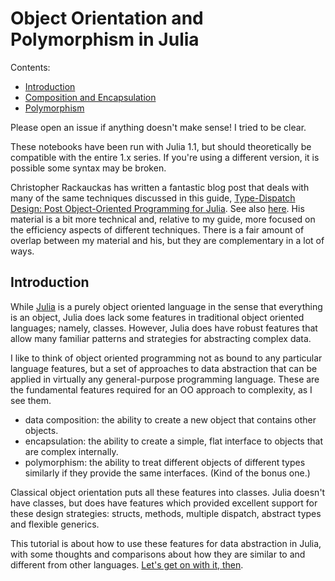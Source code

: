 # Object Orientation and Polymorphism in Julia

Contents:

- [Introduction](README.md)
- [Composition and Encapsulation](./comp-and-encap.ipynb)
- [Polymorphism](./polymorphism.ipynb)

Please open an issue if anything doesn't make sense! I tried to be
clear.

These notebooks have been run with Julia 1.1, but should theoretically
be compatible with the entire 1.x series. If you're using a different
version, it is possible some syntax may be broken.

Christopher Rackauckas has written a fantastic blog post that deals
with many of the same techniques discussed in this guide,
[Type-Dispatch Design: Post Object-Oriented Programming for
Julia](http://www.stochasticlifestyle.com/type-dispatch-design-post-object-oriented-programming-julia/). See
also
[here](http://ucidatascienceinitiative.github.io/IntroToJulia/Html/DispatchDesigns). His
material is a bit more technical and, relative to my guide, more
focused on the efficiency aspects of different techniques. There is a
fair amount of overlap between my material and his, but they are
complementary in a lot of ways.

## Introduction

While [Julia](https://julialang.org/) is a purely object oriented
language in the sense that everything is an object, Julia does lack
some features in traditional object oriented languages; namely,
classes. However, Julia does have robust features that allow many
familiar patterns and strategies for abstracting complex data.

I like to think of object oriented programming not as bound to any
particular language features, but a set of approaches to data
abstraction that can be applied in virtually any general-purpose
programming language. These are the fundamental features required for an
OO approach to complexity, as I see them.

- data composition: the ability to create a new object that contains
  other objects.
- encapsulation: the ability to create a simple, flat interface to
  objects that are complex internally.
- polymorphism: the ability to treat different objects of different
  types similarly if they provide the same interfaces. (Kind of the
  bonus one.)

Classical object orientation puts all these features into classes.
Julia doesn't have classes, but does have features which provided
excellent support for these design strategies: structs, methods,
multiple dispatch, abstract types and flexible generics.

This tutorial is about how to use these features for data abstraction in
Julia, with some thoughts and comparisons about how they are similar to
and different from other languages. [Let's get on with it,
then](./comp-and-encap.ipynb).
